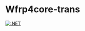 # Wfrp4core-trans

[![.NET](https://github.com/silentmark/Wfrp4core-trans/actions/workflows/dotnet.yml/badge.svg)](https://github.com/silentmark/Wfrp4core-trans/actions/workflows/dotnet.yml)
